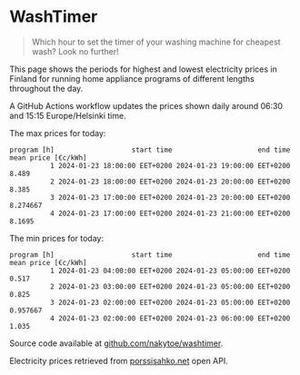 
# WashTimer

> Which hour to set the timer of your washing machine for cheapest wash? Look no further!

This page shows the periods for highest and lowest electricity prices in Finland 
for running home appliance programs of different lengths throughout the day. 

A GitHub Actions workflow updates the prices shown daily around 06:30 and 15:15 Europe/Helsinki time.

The max prices for today:

	program [h]                   start time                     end time mean price [€c/kWh]
	          1 2024-01-23 18:00:00 EET+0200 2024-01-23 19:00:00 EET+0200               8.489
	          2 2024-01-23 18:00:00 EET+0200 2024-01-23 20:00:00 EET+0200               8.385
	          3 2024-01-23 17:00:00 EET+0200 2024-01-23 20:00:00 EET+0200            8.274667
	          4 2024-01-23 17:00:00 EET+0200 2024-01-23 21:00:00 EET+0200              8.1695

The min prices for today:

	program [h]                   start time                     end time mean price [€c/kWh]
	          1 2024-01-23 04:00:00 EET+0200 2024-01-23 05:00:00 EET+0200               0.517
	          2 2024-01-23 03:00:00 EET+0200 2024-01-23 05:00:00 EET+0200               0.825
	          3 2024-01-23 02:00:00 EET+0200 2024-01-23 05:00:00 EET+0200            0.957667
	          4 2024-01-23 02:00:00 EET+0200 2024-01-23 06:00:00 EET+0200               1.035


Source code available at [github.com/nakytoe/washtimer](https://github.com/nakytoe/washtimer).

Electricity prices retrieved from [porssisahko.net](https://porssisahko.net/api) open API.
